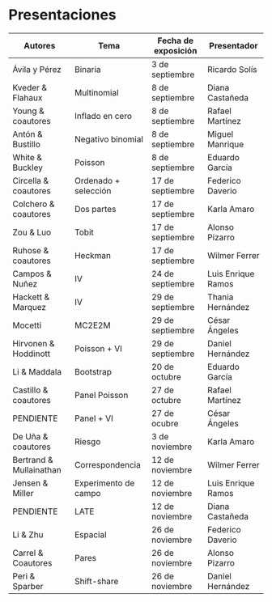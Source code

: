 # Presentaciones

| **Autores** | **Tema** | **Fecha de exposición** | **Presentador** |
  | --- | --- | --- | --- |
  | Ávila y Pérez | Binaria | 3 de septiembre | Ricardo Solís |
  | Kveder & Flahaux | Multinomial | 8 de septiembre | Diana Castañeda | 
  | Young & coautores | Inflado en cero   | 8 de septiembre | Rafael Martínez |
  | Antón & Bustillo | Negativo binomial | 8 de septiembre | Miguel Manrique |
  | White & Buckley | Poisson | 8 de septiembre | Eduardo García |
  | Circella & coautores | Ordenado + selección   | 17 de septiembre | Federico Daverio |
  | Colchero & coautores | Dos partes | 17 de septiembre | Karla Amaro |
  | Zou & Luo | Tobit | 17 de septiembre  |  Alonso Pizarro |
  | Ruhose & coautores | Heckman | 17 de septiembre | Wilmer Ferrer | 
  | Campos & Nuñez | IV | 24 de septiembre | Luis Enrique Ramos |
  | Hackett & Marquez | IV | 29 de septiembre | Thania Hernández |
  | Mocetti | MC2E2M | 29 de septiembre | César Ángeles |
  | Hirvonen & Hoddinott | Poisson + VI | 29 de septiembre | Daniel Hernández | 
  | Li & Maddala | Bootstrap | 20 de octubre | Eduardo García |
  | Castillo & coautores | Panel Poisson | 27 de octubre | Rafael Martínez |
  | PENDIENTE | Panel + VI | 27 de ocubre | César Ángeles | 
  | De Uña & coautores | Riesgo | 3 de noviembre | Karla Amaro |
  | Bertrand & Mullainathan | Correspondencia | 12 de noviembre | Wilmer Ferrer |
  | Jensen & Miller | Experimento de campo  | 12 de noviembre | Luis Enrique Ramos | 
  | PENDIENTE | LATE | 12 de noviembre | Diana Castañeda |
  | Li & Zhu | Espacial | 26 de noviembre | Federico Daverio |
  | Carrel & Coautores | Pares | 26 de noviembre | Alonso Pizarro |
  | Peri & Sparber | Shift-share | 26 de noviembre | Daniel Hernández |
  